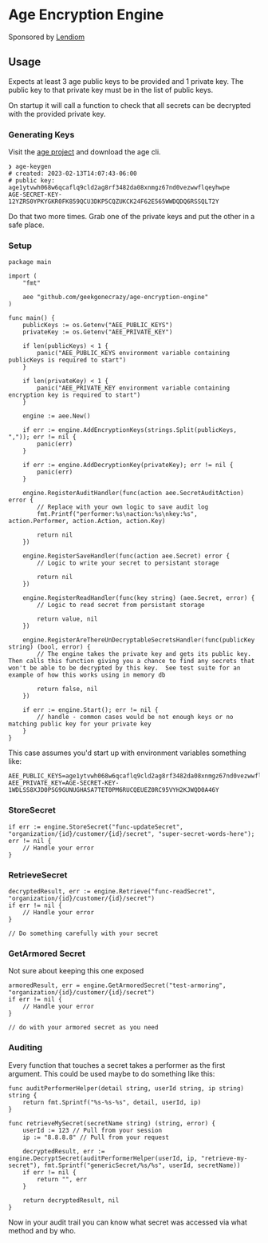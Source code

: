 # Age Encryption Engine

Sponsored by [Lendiom](https://lendiom.com)

## Usage

Expects at least 3 age public keys to be provided and 1 private key.  The public key to that private key must be in the list of public keys.

On startup it will call a function to check that all secrets can be decrypted with the provided private key.

### Generating Keys
Visit the [age project](filippo.io/age) and download the age cli.

```
❯ age-keygen
# created: 2023-02-13T14:07:43-06:00
# public key: age1ytvwh068w6qcaflq9cld2ag8rf3482da08xnmgz67nd0vezwwflqeyhwpe
AGE-SECRET-KEY-12YZRS0YPKYGKR0FK859QCU3DKP5CQZUKCK24F62E565WWDQDQ6RSSQLT2Y
```

Do that two more times.  Grab one of the private keys and put the other in a safe place.

### Setup
```
package main

import (
	"fmt"

	aee "github.com/geekgonecrazy/age-encryption-engine"
)

func main() {
	publicKeys := os.Getenv("AEE_PUBLIC_KEYS")
	privateKey := os.Getenv("AEE_PRIVATE_KEY")

	if len(publicKeys) < 1 {
		panic("AEE_PUBLIC_KEYS environment variable containing publicKeys is required to start")
	}

	if len(privateKey) < 1 {
		panic("AEE_PRIVATE_KEY environment variable containing encryption key is required to start")
	}

	engine := aee.New()

	if err := engine.AddEncryptionKeys(strings.Split(publicKeys, ",")); err != nil {
		panic(err)
	}

	if err := engine.AddDecryptionKey(privateKey); err != nil {
		panic(err)
	}

	engine.RegisterAuditHandler(func(action aee.SecretAuditAction) error {
		// Replace with your own logic to save audit log
		fmt.Printf("performer:%s\naction:%s\nkey:%s", action.Performer, action.Action, action.Key)

		return nil
	})

	engine.RegisterSaveHandler(func(action aee.Secret) error {
		// Logic to write your secret to persistant storage

		return nil
	})

	engine.RegisterReadHandler(func(key string) (aee.Secret, error) {
		// Logic to read secret from persistant storage

		return value, nil
	})

	engine.RegisterAreThereUnDecryptableSecretsHandler(func(publicKey string) (bool, error) {
		// The engine takes the private key and gets its public key.  Then calls this function giving you a chance to find any secrets that won't be able to be decrypted by this key.  See test suite for an example of how this works using in memory db

		return false, nil
	})

	if err := engine.Start(); err != nil {
		// handle - common cases would be not enough keys or no matching public key for your private key
	}
}
```

This case assumes you'd start up with environment variables something like:
```
AEE_PUBLIC_KEYS=age1ytvwh068w6qcaflq9cld2ag8rf3482da08xnmgz67nd0vezwwflqeyhwpe,age1g5985y3242h3lwsq6f044324a0dgd2ss3w2ymmdq0gwr2359a5qsvd3dm2,age1320sl3g4jhrhs22gd3gy386pss3jxkr97g4sn4pmrtzjkdp8r98q5gxhkn
AEE_PRIVATE_KEY=AGE-SECRET-KEY-1WDLSS8XJD0PSG9GUNUGHASA7TET0PM6RUCQEUEZ0RC95VYH2KJWQD0A46Y
```

### StoreSecret

```
if err := engine.StoreSecret("func-updateSecret", "organization/{id}/customer/{id}/secret", "super-secret-words-here"); err != nil {
    // Handle your error
}
```

### RetrieveSecret

```
decryptedResult, err := engine.Retrieve("func-readSecret", "organization/{id}/customer/{id}/secret")
if err != nil {
    // Handle your error
}

// Do something carefully with your secret
```

### GetArmored Secret

Not sure about keeping this one exposed

```
armoredResult, err = engine.GetArmoredSecret("test-armoring", "organization/{id}/customer/{id}/secret")
if err != nil {
    // Handle your error
}

// do with your armored secret as you need
```

### Auditing
Every function that touches a secret takes a performer as the first argument. This could be used maybe to do something like this:

```
func auditPerformerHelper(detail string, userId string, ip string) string {
    return fmt.Sprintf("%s-%s-%s", detail, userId, ip)
}

func retrieveMySecret(secretName string) (string, error) {
    userId := 123 // Pull from your session
    ip := "8.8.8.8" // Pull from your request

    decryptedResult, err := engine.DecryptSecret(auditPerformerHelper(userId, ip, "retrieve-my-secret"), fmt.Sprintf("genericSecret/%s/%s", userId, secretName))
    if err != nil {
        return "", err
    }

    return decryptedResult, nil
}
```

Now in your audit trail you can know what secret was accessed via what method and by who.
